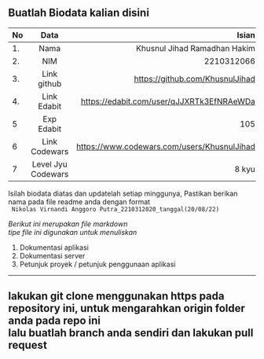 **Buatlah Biodata kalian disini** <br />
----------------------------------------
|No | Data  | Isian|
|---|:-------:|------:|
|1. |Nama     | Khusnul Jihad Ramadhan Hakim |
|2.| NIM        | 2210312066 |
|3. |Link github | https://github.com/KhusnulJihad |
|4.| Link Edabit | https://edabit.com/user/qJJXRTk3EfNRAeWDa |
|5|Exp Edabit   | 105 |
|6| Link Codewars| https://www.codewars.com/users/KhusnulJihad |
|7| Level Jyu Codewars|8 kyu|

Isilah biodata diatas dan updatelah setiap minggunya,
Pastikan berikan nama pada file readme anda dengan format <br/>
`
Nikolas Virnandi Anggoro Putra_2210312020_tanggal(20/08/22)` 

*Berikut ini merupakan file markdown <br/> tipe file ini digunakan untuk menuliskan*
1. Dokumentasi aplikasi
2. Dokumentasi server
3. Petunjuk proyek / petunjuk penggunaan aplikasi
----
**lakukan git clone menggunakan https pada repository ini, untuk mengarahkan origin folder anda pada repo ini<br/> lalu buatlah branch anda sendiri dan lakukan pull request**
----
